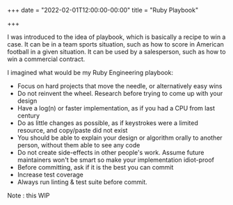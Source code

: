 +++
date = "2022-02-01T12:00:00-00:00"
title = "Ruby Playbook"

+++

I was introduced to the idea of playbook, which is basically a recipe to win a case. It can be in a team sports situation, such as how to score in American football in a given situation. It can be used by a salesperson, such as how to win a commercial contract.

I imagined what would be my Ruby Engineering playbook:

* Focus on hard projects that move the needle, or alternatively easy wins
* Do not reinvent the wheel. Research before trying to come up with your design
* Have a log(n) or faster implementation, as if you had a CPU from last century
* Do as little changes as possible, as if keystrokes were a limited resource, and copy/paste did not exist
* You should be able to explain your design or algorithm orally to another person, without them able to see any code
* Do not create side-effects in other people's work. Assume future maintainers won't be smart so make your implementation idiot-proof
* Before committing, ask if it is the best you can commit
* Increase test coverage
* Always run linting & test suite before commit. 

Note : this WIP